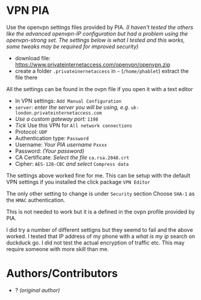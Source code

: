 # VPN PIA

Use the openvpn settings files provided by PIA. *(I haven't tested the others like the advanced openvpn-IP configuration but had a problem using the openvpn-strong set. The settings below is what I tested and this works, some tweaks may be required for improved security)*


- download file: https://www.privateinternetaccess.com/openvpn/openvpn.zip
- create a folder `.privateinernetaccess` in `~` (`/home/phablet`) extract the file there

All the settings can be found in the ovpn file if you open it with a text editor

- In VPN settings: `Add Manual Configuration`
- `server`: *enter the server you will be using, e.g.* `uk-london.privateinternetaccess.com`
- *Use a custom gateway port:* `1198`
- *Tick* Use this VPN for `All network connections`
- Protocol: `UDP`
- Authentication type: `Password`
- Username: *Your PIA username* `Pxxxx`
- Password: *(Your password)*
- CA Certificate: *Select the file* `ca.rsa.2048.crt`
- Cipher: `AES-128-CBC` *and select* `Compress data`

The settings above worked fine for me. This can be setup with the default VPN settings if you installed the click package `VPN Editor`

The only other setting to change is under `Security` section Choose `SHA-1` as the `HMAC` authentication.

This is not needed to work but it is a defined in the ovpn profile provided by PIA.


I did try a number of different settigns but they seemd to fail and the above worked. I tested that IP address of my phone with a *what is my ip* search on duckduck go. I did not test the actual encryption of traffic etc. This may require someone with more skill than me.


# Authors/Contributors

- ? *(original author)*
